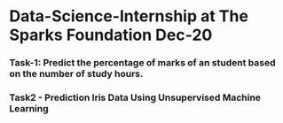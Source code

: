# Data-Science-Internship at The Sparks Foundation Dec-20
### Task-1: Predict the percentage of marks of an student based on the number of study hours.
### Task2 - Prediction Iris Data Using Unsupervised Machine Learning

 
